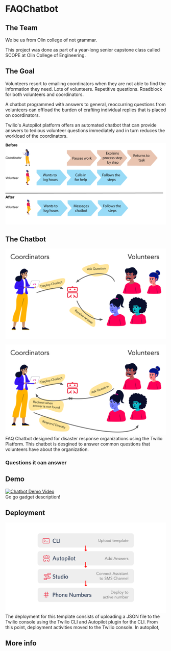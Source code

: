 # FAQChatbot
## The Team
We be us from Olin college of not grammar.  
  
This project was done as part of a year-long senior capstone class called SCOPE at Olin College of Engineering.

## The Goal

Volunteers resort to emailing coordinators when they are not able to find the information they need. Lots of volunteers. Repetitive questions. Roadblock for both volunteers and coordinators.  
  
A chatbot programmed with answers to general, reoccurring questions from volunteers can offload the burden of crafting individual replies that is placed on coordinators.  
  
Twilio's Autopilot platform offers an automated chatbot that can provide answers to tedious volunteer questions immediately and in turn reduces the workload of the coordinators.  
  
![Journey Map](/visuals/ChatbotJourneyMap.png)  



## The Chatbot
![Chatbot in Action, pt 1](/visuals/ChatbotInAction1.svg)  

![Chatbot in Action, pt 2](/visuals/ChatbotInAction2.svg)  
FAQ Chatbot designed for disaster response organizations using the Twilio Platform. This chatbot is desgined to answer common questions that volunteers have about the organization.
  
### Questions it can answer

## Demo
[![Chatbot Demo Video](https://img.youtube.com/vi/hmyzNLR_-ko/0.jpg)](https://www.youtube.com/watch?v=hmyzNLR_-ko)  
Go go gadget description!

## Deployment

![Deployment Roadmap](/visuals/DeploymentRoadmap.svg)
The deployment for this template consists of uploading a JSON file to the Twilio console using the Twilio CLI and Autopilot plugin for the CLI. From this point, deployment activities moved to the Twilio console. In autopilot, 

## More info

